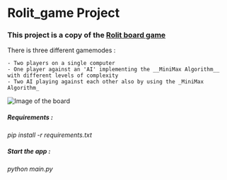 # Rolit_game Project

### This project is a copy of the [Rolit board game](https://boardgamegeek.com/boardgame/8243/rolit) 

There is three different gamemodes :

	- Two players on a single computer
	- One player against an 'AI' implementing the __MiniMax Algorithm__ with different levels of complexity
	- Two AI playing against each other also by using the _MiniMax Algorithm_

![Image of the board](https://github.com/s-rigaud/Rolit_Game/blob/master/images/git_board.PNG)

##### Requirements :
_pip install -r requirements.txt_

##### Start the app :
_python main.py_